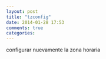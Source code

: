 ```yaml
---
layout: post
title: "tzconfig"
date: 2014-01-28 17:53
comments: true
categories: 
---
```

configurar nuevamente la zona horaria

